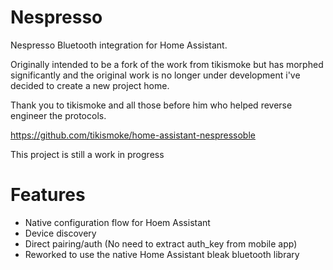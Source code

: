 # Nespresso

Nespresso Bluetooth integration for Home Assistant.

Originally intended to be a fork of the work from tikismoke but has morphed significantly and the original work is no longer under development i've decided to create a new project home.

Thank you to tikismoke and all those before him who helped reverse engineer the protocols.

https://github.com/tikismoke/home-assistant-nespressoble

This project is still a work in progress

# Features
* Native configuration flow for Hoem Assistant
* Device discovery
* Direct pairing/auth (No need to extract auth_key from mobile app)
* Reworked to use the native Home Assistant bleak bluetooth library



